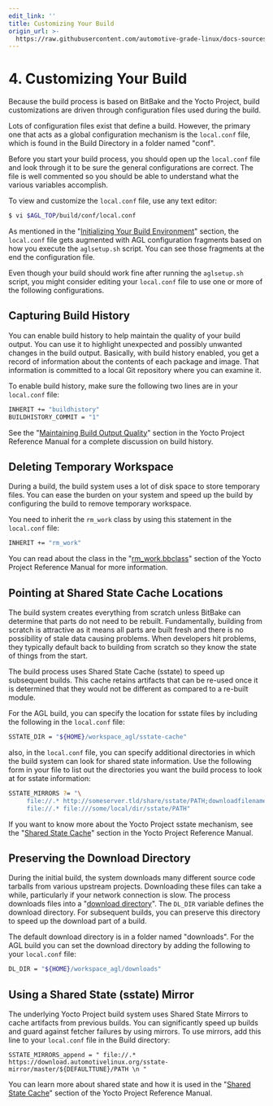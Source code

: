 ```yaml
---
edit_link: ''
title: Customizing Your Build
origin_url: >-
  https://raw.githubusercontent.com/automotive-grade-linux/docs-sources/master/docs/getting-started/image-workflow-cust-build.md
---
```


<!-- WARNING: This file is generated by fetch_docs.js using /home/boron/Documents/AGL/docs-webtemplate/site/_data/tocs/getting_started/master/image-development-workflow-getting-started-book.yml -->

# 4. Customizing Your Build

Because the build process is based on BitBake and the Yocto Project,
build customizations are driven through configuration files used during
the build.

Lots of configuration files exist that define a build.
However, the primary one that acts as a global configuration mechanism is the
`local.conf` file, which is found in the Build Directory in a folder named "conf".

Before you start your build process, you should open up the `local.conf` file
and look through it to be sure the general configurations are correct.
The file is well commented so you should be able to understand what the
various variables accomplish.

To view and customize the `local.conf` file, use any text editor:

```bash
$ vi $AGL_TOP/build/conf/local.conf
```

As mentioned in the "[Initializing Your Build Environment](./image-workflow-initialize-build-environment.html#initializing-your-build-environment.html)" section,
the `local.conf` file gets augmented with AGL configuration fragments based on
how you execute the `aglsetup.sh` script.
You can see those fragments at the end the configuration file.

Even though your build should work fine after running the `aglsetup.sh` script,
you might consider editing your `local.conf` file to use one or more of the
following configurations.

## Capturing Build History

You can enable build history to help maintain the quality of your build output.
You can use it to highlight unexpected and possibly unwanted changes in the build output.
Basically, with build history enabled, you get a record of information about the contents
of each package and image.
That information is committed to a local Git repository where you can examine it.

To enable build history, make sure the following two lines are in your
`local.conf` file:

```bash
INHERIT += "buildhistory"
BUILDHISTORY_COMMIT = "1"
```

See the
"[Maintaining Build Output Quality](https://www.yoctoproject.org/docs/2.4.4/ref-manual/ref-manual.html#maintaining-build-output-quality)"
section in the Yocto Project Reference Manual for a complete discussion on
build history.

## Deleting Temporary Workspace

During a build, the build system uses a lot of disk space to store temporary files.
You can ease the burden on your system and speed up the build by configuring the build
to remove temporary workspace.

You need to inherit the `rm_work` class by using this statement in the `local.conf` file:

```bash
INHERIT += "rm_work"
```

You can read about the class in the
"[rm_work.bbclass](https://www.yoctoproject.org/docs/2.4.4/ref-manual/ref-manual.html#ref-classes-rm-work)"
section of the Yocto Project Reference Manual for more information.

##  Pointing at Shared State Cache Locations

The build system creates everything from scratch unless BitBake can determine that parts do not need to be rebuilt. Fundamentally, building from scratch is attractive as it means all parts are built fresh and there is no possibility of stale data causing problems.
When developers hit problems, they typically default back to building from scratch so they know the state
of things from the start.

The build process uses Shared State Cache (sstate) to speed up subsequent builds.
This cache retains artifacts that can be re-used once it is determined that they
would not be different as compared to a re-built module.

For the AGL build, you can specify the location for sstate files by including the
following in the `local.conf` file:

```bash
SSTATE_DIR = "${HOME}/workspace_agl/sstate-cache"
```

also, in the `local.conf` file, you can specify additional directories in which the build
system can look for shared state information.
Use the following form in your file to list out the directories you want the build
process to look at for sstate information:


```bash
SSTATE_MIRRORS ?= "\
     file://.* http://someserver.tld/share/sstate/PATH;downloadfilename=PATH \n \
     file://.* file:///some/local/dir/sstate/PATH"
```

If you want to know more about the Yocto Project sstate mechanism, see the
"[Shared State Cache](https://www.yoctoproject.org/docs/2.4.4/ref-manual/ref-manual.html#shared-state-cache)"
section in the Yocto Project Reference Manual.

## Preserving the Download Directory

During the initial build, the system downloads many different source code tarballs
from various upstream projects.
Downloading these files can take a while, particularly if your network
connection is slow.
The process downloads files into a
"[download directory](https://www.yoctoproject.org/docs/2.4.4/ref-manual/ref-manual.html#var-DL_DIR)".
The `DL_DIR` variable defines the download directory.
For subsequent builds, you can preserve this directory to speed up the download
part of a build.

The default download directory is in a folder named "downloads".
For the AGL build you can set the download directory by adding the following to your
`local.conf` file:

```bash
DL_DIR = "${HOME}/workspace_agl/downloads"
```

## Using a Shared State (sstate) Mirror

The underlying Yocto Project build system uses Shared State Mirrors to cache
artifacts from previous builds.
You can significantly speed up builds and guard against fetcher failures by
using mirrors.
To use mirrors, add this line to your `local.conf` file in the Build directory:

```
SSTATE_MIRRORS_append = " file://.* https://download.automotivelinux.org/sstate-mirror/master/${DEFAULTTUNE}/PATH \n "
```

You can learn more about shared state and how it is used in the
"[Shared State Cache](https://yoctoproject.org/docs/2.4.4/ref-manual/ref-manual.html#shared-state-cache)"
section of the Yocto Project Reference Manual.

